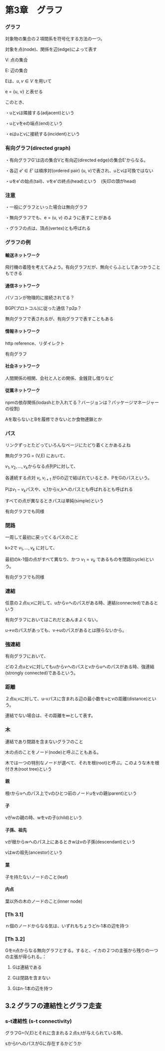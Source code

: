 # 第3章　グラフ

### グラフ

対象物の集合の２項間系を符号化する方法の一つ。

対象を点(node)、関係を辺(edge)によって表す

V: 点の集合

E: 辺の集合

Eは、$u, v\in V$ を用いて

e = {u, v} と表せる

このとき、

・uとvは隣接する(adjacent)という

・uとvをeの端点(end)という

・eはuとvに接続する(incident)という


### 有向グラフ(directed graph)

・有向グラフG'は店の集合Vと有向辺(directed edge)の集合E'からなる。

・各辺 $e'\in E'$ は順序対(ordered pair) (u, v)で表され、uとvは可換ではない

・uをe'の始点(tail)、vをe'の終点(head)という　(矢印の頭がhead)


### 注意

・一般にグラフといった場合は無向グラフ

・無向グラフでも、e = (u, v) のように表すことがある

・グラフの点は、頂点(vertex)とも呼ばれる


### グラフの例

#### 輸送ネットワーク

飛行機の着陸を考えてみよう。有向グラフだが、無向ぐらふとしてあつかうこともできる

#### 通信ネットワーク

パソコンが物理的に接続されてる？

BGP(プロトコル)に従った通信？p2p？

無向グラフで表されるが、有向グラフで表すこともある

#### 情報ネットワーク

http reference、リダイレクト

有向グラフ

#### 社会ネットワーク

人間関係の相関、会社と人との関係、金銭貸し借りなど

#### 従属ネットワーク

npmの依存関係(lodashとか入れてる？バージョンは？パッケージマネージャーの役割)

Aを取らないとBを履修できないとか食物連鎖とか

### パス

リンクずっとたどっていろんなページにたどり着くとかあるよね

無向グラフG = (V,E) において、

$v_1, v_2, ..., v_k$からなる点列Pに対して、

各連続する点対 $v_i, v_{i+1}$ がGの辺で結ばれているとき、PをGのパスという。

Pは$v_1 - v_k$パスや、v_1からv_kへのパスとも呼ばれるとも呼ばれる

すべての点が異なるときパスは単純(simple)という

有向グラフでも同様

### 閉路

一周して最初に戻ってくるパスのこと

k>2で $v_1,...,v_k$ に対して、

最初のk-1個の点がすべて異なり、かつ $v_1=v_k$ であるものを閉路(cycle)という。

有向グラフでも同様

### 連結

任意の２点u,vに対して、uからvへのパスがある時、連結(connected)であるという

有向グラフにおいてはこれだとあんまよくない。

u->vのパスがあっても、v->uのパスがあるとは限らないから。

### 強連結

有向グラフにおいて、

どの２点uとvに対してもuからvへのパスとvからuへのパスがある時、強連結(strongly connected)であるという。

### 距離

２点u,vに対して、u-vパスに含まれる辺の最小数をuとvの距離(distance)という。

連結でない場合は、その距離を∞として表す。


### 木

連結であり閉路を含まないグラフのこと

木の点のことをノード(node)と呼ぶこともある。

木では一つの特別なノードが選べて、それを根(root)と呼ぶ。このような木を根付き木(root tree)という

#### 親

根rからvへのパス上でvのひとつ前のノードuをvの親(parent)という

#### 子

vがwの親の時、wをvの子(child)という

#### 子孫、祖先

vが根からwへのパス上にあるときwはvの子孫(descendant)という

vはwの祖先(ancestor)という

#### 葉

子を持たないノードのこと(leaf)

#### 内点

葉以外の木のノードのこと(inner node)

### [Th 3.1]

ｎ個のノードからなる気は、いずれもちょうどn-1本の辺を持つ

### [Th 3.2]

Gをn点からなる無向グラフとする。すると、イカの２つの主張から残りの一つの主張が得られる。：

1. Gは連結である

1. Gは閉路を含まない

1. Gはn-1本の辺を持つ


## 3.2 グラフの連結性とグラフ走査

### s-t連結性 (s-t connectivity)

グラフG=(V,E)とそれに含まれる２点s,tが与えられている時、

sからtへのパスがGに存在するかどうか
